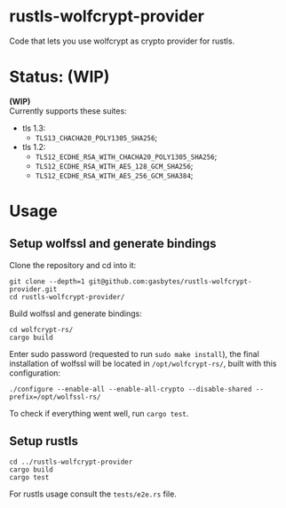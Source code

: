 # rustls-wolfcrypt-provider

Code that lets you use wolfcrypt as crypto provider for rustls.

# Status: (WIP)
**(WIP)**<br/>
Currently supports these suites:
- tls 1.3: 
    - `TLS13_CHACHA20_POLY1305_SHA256`;
- tls 1.2: 
    - `TLS12_ECDHE_RSA_WITH_CHACHA20_POLY1305_SHA256`;
    - `TLS12_ECDHE_RSA_WITH_AES_128_GCM_SHA256`;
    - `TLS12_ECDHE_RSA_WITH_AES_256_GCM_SHA384`;

# Usage

## Setup wolfssl and generate bindings

Clone the repository and cd into it:
```
git clone --depth=1 git@github.com:gasbytes/rustls-wolfcrypt-provider.git
cd rustls-wolfcrypt-provider/
```

Build wolfssl and generate bindings:
```
cd wolfcrypt-rs/
cargo build
```
Enter sudo password (requested to run `sudo make install`), the final installation of wolfssl
will be located in `/opt/wolfcrypt-rs/`, built with this configuration:

```
./configure --enable-all --enable-all-crypto --disable-shared --prefix=/opt/wolfssl-rs/
```

To check if everything went well, run `cargo test`.

## Setup rustls

```
cd ../rustls-wolfcrypt-provider
cargo build
cargo test
```

For rustls usage consult the `tests/e2e.rs` file. 
